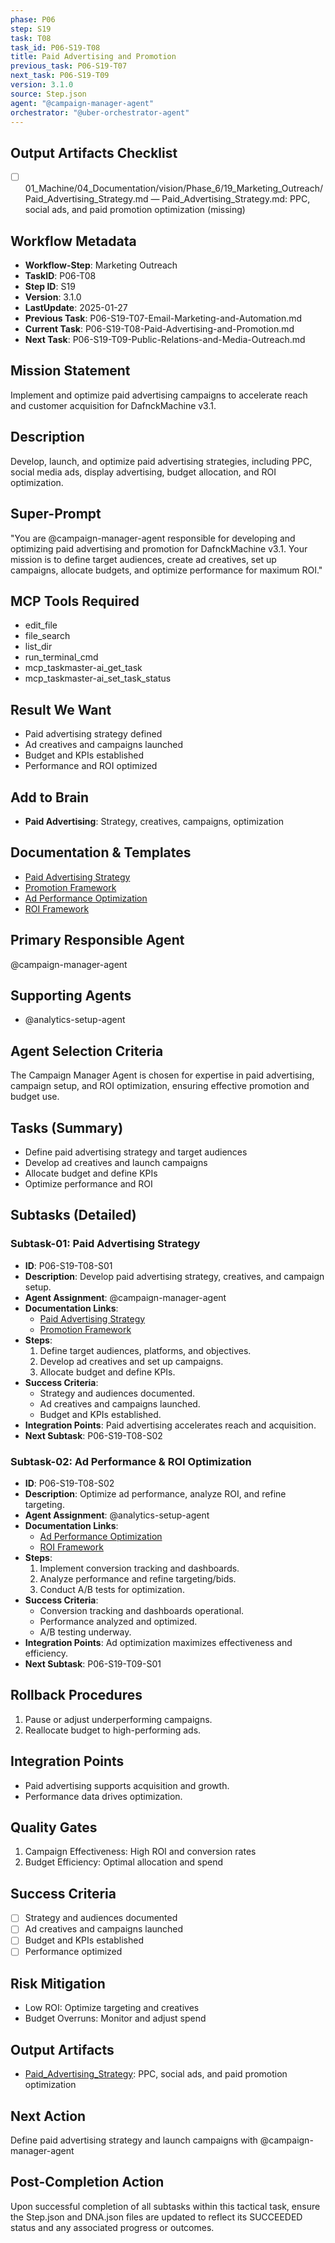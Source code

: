 ```yaml
---
phase: P06
step: S19
task: T08
task_id: P06-S19-T08
title: Paid Advertising and Promotion
previous_task: P06-S19-T07
next_task: P06-S19-T09
version: 3.1.0
source: Step.json
agent: "@campaign-manager-agent"
orchestrator: "@uber-orchestrator-agent"
---
```

## Output Artifacts Checklist
- [ ] 01_Machine/04_Documentation/vision/Phase_6/19_Marketing_Outreach/Paid_Advertising_Strategy.md — Paid_Advertising_Strategy.md: PPC, social ads, and paid promotion optimization (missing)

## Workflow Metadata
- **Workflow-Step**: Marketing Outreach
- **TaskID**: P06-T08
- **Step ID**: S19
- **Version**: 3.1.0
- **LastUpdate**: 2025-01-27
- **Previous Task**: P06-S19-T07-Email-Marketing-and-Automation.md
- **Current Task**: P06-S19-T08-Paid-Advertising-and-Promotion.md
- **Next Task**: P06-S19-T09-Public-Relations-and-Media-Outreach.md

## Mission Statement
Implement and optimize paid advertising campaigns to accelerate reach and customer acquisition for DafnckMachine v3.1.

## Description
Develop, launch, and optimize paid advertising strategies, including PPC, social media ads, display advertising, budget allocation, and ROI optimization.

## Super-Prompt
"You are @campaign-manager-agent responsible for developing and optimizing paid advertising and promotion for DafnckMachine v3.1. Your mission is to define target audiences, create ad creatives, set up campaigns, allocate budgets, and optimize performance for maximum ROI."

## MCP Tools Required
- edit_file
- file_search
- list_dir
- run_terminal_cmd
- mcp_taskmaster-ai_get_task
- mcp_taskmaster-ai_set_task_status

## Result We Want
- Paid advertising strategy defined
- Ad creatives and campaigns launched
- Budget and KPIs established
- Performance and ROI optimized

## Add to Brain
- **Paid Advertising**: Strategy, creatives, campaigns, optimization

## Documentation & Templates
- [Paid Advertising Strategy](mdc:01_Machine/04_Documentation/vision/Phase_6/19_Marketing_Outreach/A/Paid_Advertising_Strategy.md)
- [Promotion Framework](mdc:01_Machine/04_Documentation/vision/Phase_6/19_Marketing_Outreach/A/Promotion_Framework.json)
- [Ad Performance Optimization](mdc:01_Machine/04_Documentation/vision/Phase_6/19_Marketing_Outreach/A/Ad_Performance_Optimization.md)
- [ROI Framework](mdc:01_Machine/04_Documentation/vision/Phase_6/19_Marketing_Outreach/A/ROI_Framework.json)

## Primary Responsible Agent
@campaign-manager-agent

## Supporting Agents
- @analytics-setup-agent

## Agent Selection Criteria
The Campaign Manager Agent is chosen for expertise in paid advertising, campaign setup, and ROI optimization, ensuring effective promotion and budget use.

## Tasks (Summary)
- Define paid advertising strategy and target audiences
- Develop ad creatives and launch campaigns
- Allocate budget and define KPIs
- Optimize performance and ROI

## Subtasks (Detailed)
### Subtask-01: Paid Advertising Strategy
- **ID**: P06-S19-T08-S01
- **Description**: Develop paid advertising strategy, creatives, and campaign setup.
- **Agent Assignment**: @campaign-manager-agent
- **Documentation Links**:
  - [Paid Advertising Strategy](mdc:01_Machine/04_Documentation/vision/Phase_6/19_Marketing_Outreach/A/Paid_Advertising_Strategy.md)
  - [Promotion Framework](mdc:01_Machine/04_Documentation/vision/Phase_6/19_Marketing_Outreach/A/Promotion_Framework.json)
- **Steps**:
    1. Define target audiences, platforms, and objectives.
    2. Develop ad creatives and set up campaigns.
    3. Allocate budget and define KPIs.
- **Success Criteria**:
    - Strategy and audiences documented.
    - Ad creatives and campaigns launched.
    - Budget and KPIs established.
- **Integration Points**: Paid advertising accelerates reach and acquisition.
- **Next Subtask**: P06-S19-T08-S02

### Subtask-02: Ad Performance & ROI Optimization
- **ID**: P06-S19-T08-S02
- **Description**: Optimize ad performance, analyze ROI, and refine targeting.
- **Agent Assignment**: @analytics-setup-agent
- **Documentation Links**:
  - [Ad Performance Optimization](mdc:01_Machine/04_Documentation/vision/Phase_6/19_Marketing_Outreach/A/Ad_Performance_Optimization.md)
  - [ROI Framework](mdc:01_Machine/04_Documentation/vision/Phase_6/19_Marketing_Outreach/A/ROI_Framework.json)
- **Steps**:
    1. Implement conversion tracking and dashboards.
    2. Analyze performance and refine targeting/bids.
    3. Conduct A/B tests for optimization.
- **Success Criteria**:
    - Conversion tracking and dashboards operational.
    - Performance analyzed and optimized.
    - A/B testing underway.
- **Integration Points**: Ad optimization maximizes effectiveness and efficiency.
- **Next Subtask**: P06-S19-T09-S01

## Rollback Procedures
1. Pause or adjust underperforming campaigns.
2. Reallocate budget to high-performing ads.

## Integration Points
- Paid advertising supports acquisition and growth.
- Performance data drives optimization.

## Quality Gates
1. Campaign Effectiveness: High ROI and conversion rates
2. Budget Efficiency: Optimal allocation and spend

## Success Criteria
- [ ] Strategy and audiences documented
- [ ] Ad creatives and campaigns launched
- [ ] Budget and KPIs established
- [ ] Performance optimized

## Risk Mitigation
- Low ROI: Optimize targeting and creatives
- Budget Overruns: Monitor and adjust spend

## Output Artifacts
- [Paid_Advertising_Strategy](mdc:01_Machine/04_Documentation/vision/Phase_6/19_Marketing_Outreach/Paid_Advertising_Strategy.md): PPC, social ads, and paid promotion optimization

## Next Action
Define paid advertising strategy and launch campaigns with @campaign-manager-agent

## Post-Completion Action
Upon successful completion of all subtasks within this tactical task, ensure the Step.json and DNA.json files are updated to reflect its SUCCEEDED status and any associated progress or outcomes. 